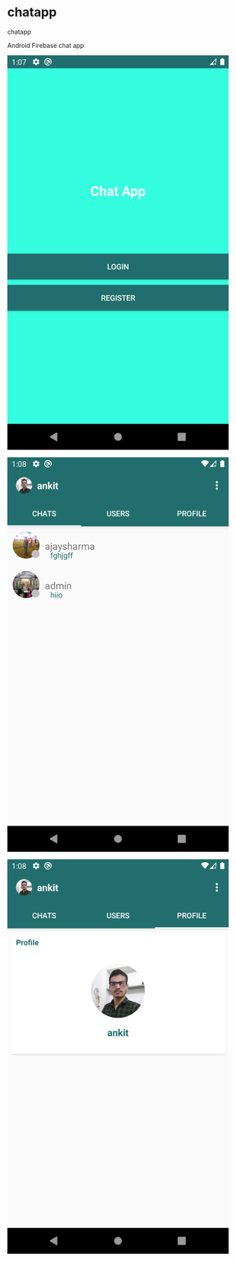 # chatapp
 chatapp
 
 Android Firebase chat app
 
 ![alt text](https://github.com/AnkitSharma29/chat-app/blob/master/image/Screenshot_1598254673.png?raw=true)
 
 

 ![alt text](https://github.com/AnkitSharma29/chat-app/blob/master/image/Screenshot_1598254724.png?raw=true)
 
 
 
 ![alt text](https://github.com/AnkitSharma29/chat-app/blob/master/image/Screenshot_1598254733.png?raw=true)
